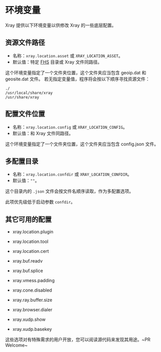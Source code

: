 # 环境变量

Xray 提供以下环境变量以供修改 Xray 的一些底层配置。

## 资源文件路径

- 名称：`xray.location.asset` 或 `XRAY_LOCATION_ASSET`。
- 默认值：特定 [FHS](https://en.wikipedia.org/wiki/Filesystem_Hierarchy_Standard) 目录或 Xray 文件同路径。

这个环境变量指定了一个文件夹位置，这个文件夹应当包含 geoip.dat 和 geosite.dat 文件。
若无指定变量值，程序将会按以下顺序寻找资源文件：

```
./
/usr/local/share/xray
/usr/share/xray
```

## 配置文件位置

- 名称：`xray.location.config` 或 `XRAY_LOCATION_CONFIG`。
- 默认值：和 Xray 文件同路径。

这个环境变量指定了一个文件夹位置，这个文件夹应当包含 config.json 文件。

## 多配置目录

- 名称：`xray.location.confdir` 或 `XRAY_LOCATION_CONFDIR`。
- 默认值：`""`。

这个目录内的 `.json` 文件会按文件名顺序读取，作为多配置选项。

此项优先级低于启动参数 `confdir`。

## 其它可用的配置

- xray.location.plugin
- xray.location.tool
- xray.location.cert

- xray.buf.readv
- xray.buf.splice
- xray.vmess.padding
- xray.cone.disabled

- xray.ray.buffer.size
- xray.browser.dialer
- xray.xudp.show
- xray.xudp.basekey

这些选项对有特殊需求的用户开放，您可以阅读源代码来发现其用途。~PR Welcome~
